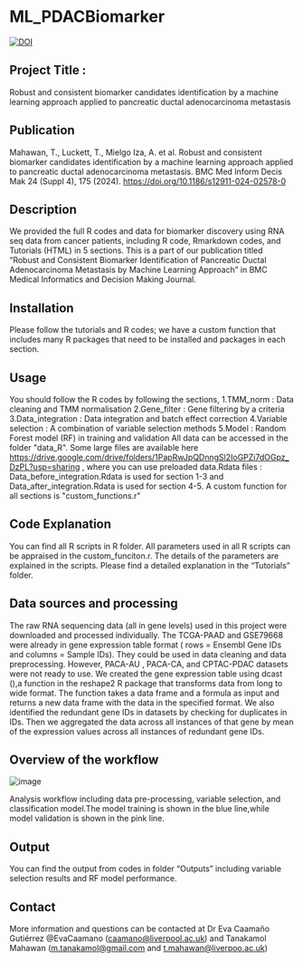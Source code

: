 # ML_PDACBiomarker
[![DOI](https://zenodo.org/badge/748142894.svg)](https://zenodo.org/doi/10.5281/zenodo.10949601)

## Project Title : 
Robust and consistent biomarker candidates identification by a machine learning approach applied to pancreatic ductal adenocarcinoma metastasis

## Publication
Mahawan, T., Luckett, T., Mielgo Iza, A. et al. Robust and consistent biomarker candidates identification by a machine learning approach applied to pancreatic ductal adenocarcinoma metastasis. BMC Med Inform Decis Mak 24 (Suppl 4), 175 (2024). https://doi.org/10.1186/s12911-024-02578-0

## Description
We provided the full R codes and data for biomarker discovery using RNA seq data from cancer patients, including R code, Rmarkdown codes, and Tutorials (HTML) in 5 sections. This is a part of our publication titled “Robust and Consistent Biomarker Identification of Pancreatic Ductal Adenocarcinoma Metastasis by Machine Learning Approach” in BMC Medical Informatics and Decision Making Journal. 

## Installation
Please follow the tutorials and R codes; we have a custom function that includes many R packages that need to be installed and packages in each section. 

## Usage
You should follow the R codes by following the sections,
1.TMM_norm : Data cleaning and TMM normalisation
2.Gene_filter : Gene filtering by a criteria
3.Data_integration : Data integration and batch effect correction
4.Variable selection : A combination of variable selection methods
5.Model : Random Forest model (RF) in training and validation 
All data can be accessed in the folder "data_R". Some large files are available here https://drive.google.com/drive/folders/1PapRwJpQDnngSl2IoGPZi7dOGpz_DzPL?usp=sharing , where you can use preloaded data.Rdata files : Data_before_integration.Rdata is used for section 1-3 and Data_after_integration.Rdata is used for section 4-5.
A custom function for all sections is "custom_functions.r"
## Code Explanation
You can find all R scripts in R folder. All parameters used in all R scripts can be appraised in the custom_funciton.r. The details of the parameters are explained in the scripts. Please find a detailed explanation in the “Tutorials” folder.

## Data sources and processing
The raw RNA sequencing data (all in gene levels) used in this project were downloaded and processed individually. The TCGA-PAAD and GSE79668 were already in gene expression table format ( rows = Ensembl Gene IDs and columns = Sample IDs). They could be used in data cleaning and data preprocessing. However, PACA-AU , PACA-CA, and CPTAC-PDAC datasets were not ready to use. We created the gene expression table using dcast (),a function in the reshape2 R package that transforms data from long to wide format. The function takes a data frame and a formula as input and returns a new data frame with the data in the specified format. We also identified the redundant gene IDs in datasets by checking for duplicates in IDs. Then we aggregated the data across all instances of that gene by mean of the expression values across all instances of redundant gene IDs.

## Overview of the workflow
![image](https://github.com/Victormah/ML_PDACBiomarker/assets/54091551/3618319a-a9b1-4424-bddf-c2af2367b07e)

Analysis workflow including data pre-processing, variable selection, and classification model.The model training is shown in the blue line,while model validation is shown in the pink line.

## Output
You can find the output from codes in folder “Outputs” including variable selection results and RF model performance.

## Contact 
More information and questions can be contacted at Dr Eva Caamaño Gutiérrez @EvaCaamano (caamano@liverpool.ac.uk) and Tanakamol Mahawan (m.tanakamol@gmail.com and t.mahawan@liverpoo.ac.uk)



